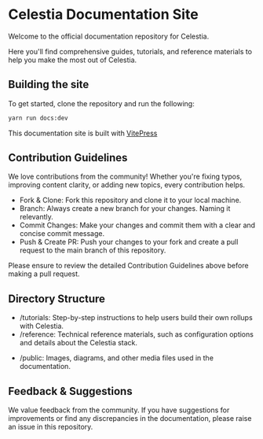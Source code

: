 # Celestia Documentation Site

Welcome to the official documentation repository for Celestia.

Here you'll find comprehensive guides, tutorials, and reference materials to help you make the most out of Celestia.

## Building the site

To get started, clone the repository and run the following:

```bash
yarn run docs:dev
```

This documentation site is built with [VitePress](https://vitepress.dev)

## Contribution Guidelines

We love contributions from the community! Whether you're fixing typos, improving content clarity, or adding new topics, every contribution helps.

- Fork & Clone: Fork this repository and clone it to your local machine.
- Branch: Always create a new branch for your changes. Naming it relevantly.
- Commit Changes: Make your changes and commit them with a clear and concise commit message.
- Push & Create PR: Push your changes to your fork and create a pull request to the main branch of this repository.

Please ensure to review the detailed Contribution Guidelines above before making a pull request.

## Directory Structure

- /tutorials: Step-by-step instructions to help users build their own rollups with Celestia.
- /reference: Technical reference materials, such as configuration options and details about the Celestia stack.
<!-- * /guides [WIP]: In-depth articles that cover specific topics in detail. -->
- /public: Images, diagrams, and other media files used in the documentation.

## Feedback & Suggestions

We value feedback from the community. If you have suggestions for improvements or find any discrepancies in the documentation, please raise an issue in this repository.
